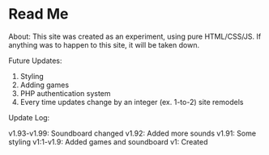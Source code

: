 # Read Me
About:
This site was created as an experiment, using pure HTML/CSS/JS. If anything was to happen to this site, it will be taken down.

Future Updates:
1. Styling
2. Adding games
3. PHP authentication system
4. Every time updates change by an integer (ex. 1-to-2) site remodels

Update Log:

v1.93-v1.99: Soundboard changed 
v1.92: Added more sounds
v1.91: Some styling
v1:1-v1.9: Added games and soundboard
v1: Created
